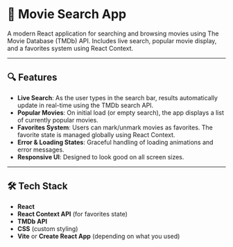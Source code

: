 # 🎥 Movie Search App

A modern React application for searching and browsing movies using The Movie Database (TMDb) API. Includes live search, popular movie display, and a favorites system using React Context.

---

## 🔍 Features

- **Live Search**: As the user types in the search bar, results automatically update in real-time using the TMDb search API.
- **Popular Movies**: On initial load (or empty search), the app displays a list of currently popular movies.
- **Favorites System**: Users can mark/unmark movies as favorites. The favorite state is managed globally using React Context.
- **Error & Loading States**: Graceful handling of loading animations and error messages.
- **Responsive UI**: Designed to look good on all screen sizes.

---

## 🛠 Tech Stack

- **React**
- **React Context API** (for favorites state)
- **TMDb API**
- **CSS** (custom styling)
- **Vite** or **Create React App** (depending on what you used)



